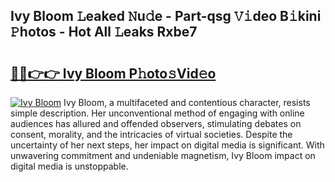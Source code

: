 ## Ivy Bloom 𝙻eaked 𝙽u𝚍e - Part-qsg 𝚅𝚒deo B𝚒kini 𝙿hotos - Hot All 𝙻eaks Rxbe7

# <h2><a href="http://ld6cf0.urlbe.top/?page=Ivy+Bloom">🔗🔗👉👉 Ivy Bloom P𝚑oto𝚜Vid𝚎o</a></h2>

[![Ivy Bloom](https://i.imgur.com/eBuTRDB.gif)](http://ld6cf0.urlbe.top/?page=Ivy+Bloom)
Ivy Bloom, a multifaceted and contentious character, resists simple description. Her unconventional method of engaging with online audiences has allured and offended observers, stimulating debates on consent, morality, and the intricacies of virtual societies. Despite the uncertainty of her next steps, her impact on digital media is significant. With unwavering commitment and undeniable magnetism, Ivy Bloom impact on digital media is unstoppable.
